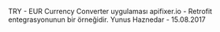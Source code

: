 TRY - EUR Currency Converter uygulaması apifixer.io - Retrofit entegrasyonunun bir örneğidir.
Yunus Haznedar - 15.08.2017
